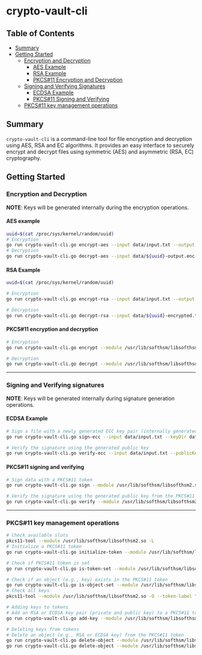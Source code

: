 # crypto-vault-cli

## Table of Contents

- [Summary](#summary)
- [Getting Started](#getting-started)
  - [Encryption and Decryption](#encryption-and-decryption)
    - [AES Example](#aes-example)
    - [RSA Example](#rsa-example)
    - [PKCS#11 Encryption and Decryption](#pkcs11-encryption-and-decryption)
  - [Signing and Verifying Signatures](#signing-and-verifying-signatures)
    - [ECDSA Example](#ecdsa-example)
    - [PKCS#11 Signing and Verifying](#pkcs11-signing-and-verifying)
  - [PKCS#11 key management operations](#pkcs11-key-management-operations)

## Summary

`crypto-vault-cli` is a command-line tool for file encryption and decryption using AES, RSA and EC algorithms. It provides an easy interface to securely encrypt and decrypt files using symmetric (AES) and asymmetric (RSA, EC) cryptography.

## Getting Started

### Encryption and Decryption

**NOTE**: Keys will be generated internally during the encryption operations.

#### AES example

```sh
uuid=$(cat /proc/sys/kernel/random/uuid)
# Encryption
go run crypto-vault-cli.go encrypt-aes --input data/input.txt --output data/${uuid}-output.enc --keySize 16 --keyDir data/
# Decryption
go run crypto-vault-cli.go decrypt-aes --input data/${uuid}-output.enc --output data/${uuid}-decrypted.txt --symmetricKey <your generated symmetric key from previous encryption operation>
```

#### RSA Example

```sh
uuid=$(cat /proc/sys/kernel/random/uuid)

# Encryption
go run crypto-vault-cli.go encrypt-rsa --input data/input.txt --output data/${uuid}-encrypted.txt --keyDir data/

# Decryption
go run crypto-vault-cli.go decrypt-rsa --input data/${uuid}-encrypted.txt --output data/${uuid}-decrypted.txt --privateKey <your generated private key from previous encryption operation>
```

#### PKCS#11 encryption and decryption

```sh
# Encryption
go run crypto-vault-cli.go encrypt --module /usr/lib/softhsm/libsofthsm2.so --token-label my-token --object-label my-rsa-key --user-pin 5678 --input-file data/input.txt --output-file data/encrypted-output.enc

# Decryption
go run crypto-vault-cli.go decrypt --module /usr/lib/softhsm/libsofthsm2.so --token-label my-token --object-label my-rsa-key --user-pin 5678 --input-file data/encrypted-output.enc --output-file data/decrypted-output.txt
```

---

### Signing and Verifying signatures

**NOTE**: Keys will be generated internally during signature generation operations.

#### ECDSA Example

```sh
# Sign a file with a newly generated ECC key pair (internally generated)
go run crypto-vault-cli.go sign-ecc --input data/input.txt --keyDir data

# Verify the signature using the generated public key
go run crypto-vault-cli.go verify-ecc --input data/input.txt --publicKey <your generated public key from previous signing operation> --signature <your generated signature file from previous signing operation>
```

#### PKCS#11 signing and verifying

```sh
# Sign data with a PKCS#11 token
go run crypto-vault-cli.go sign --module /usr/lib/softhsm/libsofthsm2.so --token-label my-token --object-label my-rsa-key --user-pin 5678 --input-file data/input.txt --output-file data/signature.sig

# Verify the signature using the generated public key from the PKCS#11 token
go run crypto-vault-cli.go verify --module /usr/lib/softhsm/libsofthsm2.so --token-label my-token --object-label my-rsa-key --user-pin 5678 --data-file data/input.txt --signature-file data/signature.sig
```

---

### PKCS#11 key management operations

```sh
# Check available slots
pkcs11-tool --module /usr/lib/softhsm/libsofthsm2.so -L
# Initialize a PKCS#11 token
go run crypto-vault-cli.go initialize-token --module /usr/lib/softhsm/libsofthsm2.so --token-label my-token --so-pin 1234 --user-pin 5678 --slot "0x0"

# Check if PKCS#11 token is set
go run crypto-vault-cli.go is-token-set --module /usr/lib/softhsm/libsofthsm2.so --token-label my-token

# Check if an object (e.g., key) exists in the PKCS#11 token
go run crypto-vault-cli.go is-object-set --module /usr/lib/softhsm/libsofthsm2.so --token-label my-token --object-label my-rsa-key --user-pin 5678
# Check all keys
pkcs11-tool --module /usr/lib/softhsm/libsofthsm2.so -O --token-label "my-token" --pin 5678

# Adding keys to tokens
# Add an RSA or ECDSA key pair (private and public key) to a PKCS#11 token
go run crypto-vault-cli.go add-key --module /usr/lib/softhsm/libsofthsm2.so --token-label my-token --object-label my-rsa-key --key-type RSA --key-size 2048 --user-pin 5678

# Deleting keys from tokens
# Delete an object (e.g., RSA or ECDSA key) from the PKCS#11 token
go run crypto-vault-cli.go delete-object --module /usr/lib/softhsm/libsofthsm2.so --token-label my-token --object-label my-rsa-key --object-type pubkey --user-pin 5678
go run crypto-vault-cli.go delete-object --module /usr/lib/softhsm/libsofthsm2.so --token-label my-token --object-label my-rsa-key --object-type privkey --user-pin 5678
```